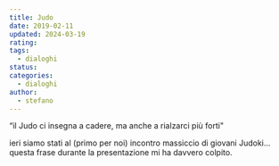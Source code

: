 ```yaml
---
title: Judo
date: 2019-02-11
updated: 2024-03-19
rating: 
tags:
  - dialoghi
status: 
categories:
  - dialoghi
author:
  - stefano
---
```


“il Judo ci insegna a cadere, ma anche a rialzarci più forti"

ieri siamo stati al (primo per noi) incontro massiccio di giovani Judoki... questa frase durante la presentazione mi ha davvero colpito.
